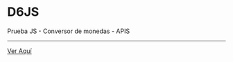 # D6JS
Prueba JS - Conversor de monedas - APIS
<hr>
<a href="https://yerko09.github.io/D6JS/" target="_blank">Ver Aquí</a>
